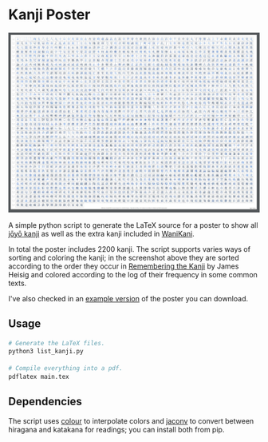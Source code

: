 # Kanji Poster

![screenshot](screenshot.jpg)

A simple python script to generate the LaTeX source for a poster to show all [jōyō kanji](https://en.wikipedia.org/wiki/List_of_jōyō_kanji) as well as the extra kanji included in [WaniKani](https://www.wanikani.com).

In total the poster includes 2200 kanji. The script supports varies ways of sorting and coloring the kanji; in the screenshot above they are sorted according to the order they occur in [Remembering the Kanji](https://en.wikipedia.org/wiki/Remembering_the_Kanji_and_Remembering_the_Hanzi) by James Heisig and colored according to the log of their frequency in some common texts.

I've also checked in an [example version](https://github.com/Mononofu/kanji_poster/blob/master/main.pdf) of the poster you can download.

## Usage

```bash
# Generate the LaTeX files.
python3 list_kanji.py

# Compile everything into a pdf.
pdflatex main.tex
```

## Dependencies

The script uses [colour](https://pypi.org/project/colour/) to interpolate colors and [jaconv](https://pypi.org/project/jaconv/) to convert between hiragana and katakana for readings; you can install both from pip.
